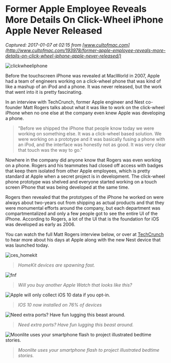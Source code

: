# Former Apple Employee Reveals More Details On Click-Wheel iPhone Apple Never Released

_Captured: 2017-01-07 at 02:15 from [www.cultofmac.com](http://www.cultofmac.com/193978/former-apple-employee-reveals-more-details-on-click-wheel-iphone-apple-never-released/)_

![clickwheeliphone](http://cdn.cultofmac.com/wp-content/uploads/2012/10/clickwheeliphone.jpg)

Before the touchscreen iPhone was revealed at MacWorld in 2007, Apple had a team of engineers working on a click-wheel phone that was kind of like a mashup of an iPod and a phone. It was never released, but the work that went into it is pretty fascinating.

In an interview with TechCrunch, former Apple engineer and Nest co-founder Matt Rogers talks about what it was like to work on the click-wheel iPhone when no one else at the company even knew Apple was developing a phone.

> "Before we shipped the iPhone that people know today we were working on something else. It was a click-wheel based solution. We were working on a prototype and it was basically fusing a phone with an iPod, and the interface was honestly not as good. It was very clear that touch was the way to go."

Nowhere in the company did anyone know that Rogers was even working on a phone. Rogers and his teammates had closed off access with badges that keep them isolated from other Apple employees, which is pretty standard at Apple when a secret project is in development. The click-wheel phone prototype was shelved and everyone started working on a touch screen iPhone that was being developed at the same time.

Rogers then revealed that the prototypes of the iPhone he worked on were always about two-years out from shipping as actual products and that they were monumental efforts around the company, but each department was compartmentalized and only a few people got to see the entire UI of the iPhone. According to Rogers, a lot of the UI that is the foundation for iOS was developed as early as 2006.

You can watch the full Matt Rogers interview below, or over at [TechCrunch](http://techcrunch.com/2012/10/02/foundation-video-matt-rogers-co-founder-of-nest-demos-new-learning-thermostat/) to hear more about his days at Apple along with the new Nest device that was launched today.

![ces_homekit](http://cdn.cultofmac.com/wp-content/uploads/2017/01/ces_homekit-780x311.jpg)[ ](http://www.cultofmac.com/461363/best-homekit-devices-ces-2017/)

> _HomeKit devices are spawning fast._

![fnf](http://cdn.cultofmac.com/wp-content/uploads/2017/01/fnf-780x390.jpg)[ ](http://www.cultofmac.com/461354/apple-watch-series-3-need-major-overhaul-friday-night-fights/)

> _Will you buy another Apple Watch that looks like this?_

![Apple will only collect iOS 10 data if you opt-in.](http://cdn.cultofmac.com/wp-content/uploads/2016/06/ios-10-1-780x521.jpg)[ ](http://www.cultofmac.com/461238/ios-10-now-installed-on-76-of-devices/)

> _IOS 10 now installed on 76% of devices_

![Need extra ports? Have fun lugging this beast around.](http://cdn.cultofmac.com/wp-content/uploads/2017/01/Screen-Shot-2017-01-06-at-12.31.13-PM-780x508.png)[ ](http://www.cultofmac.com/461321/apple-goes-thin-windows-pcs-go-fat-ces-2017/)

> _Need extra ports? Have fun lugging this beast around._

![Moonlite uses your smartphone flash to project illustrated bedtime stories.](http://cdn.cultofmac.com/wp-content/uploads/2017/01/Moonlite002-780x418.jpg)[ ](http://www.cultofmac.com/461312/tiny-iphone-attachment-projects-bedtime-stories-walls/)

> _Moonlite uses your smartphone flash to project illustrated bedtime stories._
